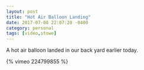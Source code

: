 ```yaml
---
layout: post
title: "Hot Air Balloon Landing"
date: 2017-07-08 22:07:28 -0400
category: personal
tags: [video,stowe]
---
```

A hot air balloon landed in our back yard earlier today.

{% vimeo 224799855 %}
